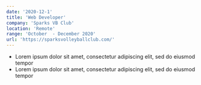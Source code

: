 ```yaml
---
date: '2020-12-1'
title: 'Web Developer'
company: 'Sparks VB Club'
location: 'Remote'
range: 'October  - December 2020'
url: 'https://sparksvolleyballclub.com/'
---
```


- Lorem ipsum dolor sit amet, consectetur adipiscing elit, sed do eiusmod tempor
- Lorem ipsum dolor sit amet, consectetur adipiscing elit, sed do eiusmod tempor